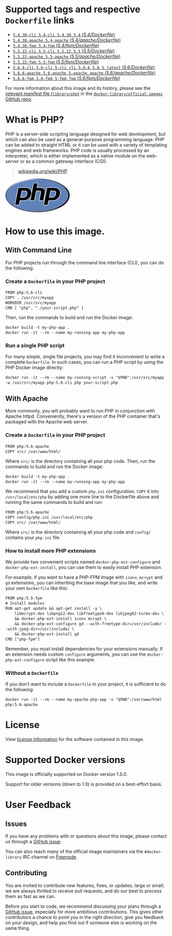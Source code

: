 # Supported tags and respective `Dockerfile` links

-	[`5.4.38-cli`, `5.4-cli`, `5.4.38`, `5.4` (*5.4/Dockerfile*)](https://github.com/docker-library/php/blob/58775aa6924fcb854eb57315f019bbbf729c94d2/5.4/Dockerfile)
-	[`5.4.38-apache`, `5.4-apache` (*5.4/apache/Dockerfile*)](https://github.com/docker-library/php/blob/58775aa6924fcb854eb57315f019bbbf729c94d2/5.4/apache/Dockerfile)
-	[`5.4.38-fpm`, `5.4-fpm` (*5.4/fpm/Dockerfile*)](https://github.com/docker-library/php/blob/58775aa6924fcb854eb57315f019bbbf729c94d2/5.4/fpm/Dockerfile)
-	[`5.5.22-cli`, `5.5-cli`, `5.5.22`, `5.5` (*5.5/Dockerfile*)](https://github.com/docker-library/php/blob/58775aa6924fcb854eb57315f019bbbf729c94d2/5.5/Dockerfile)
-	[`5.5.22-apache`, `5.5-apache` (*5.5/apache/Dockerfile*)](https://github.com/docker-library/php/blob/58775aa6924fcb854eb57315f019bbbf729c94d2/5.5/apache/Dockerfile)
-	[`5.5.22-fpm`, `5.5-fpm` (*5.5/fpm/Dockerfile*)](https://github.com/docker-library/php/blob/58775aa6924fcb854eb57315f019bbbf729c94d2/5.5/fpm/Dockerfile)
-	[`5.6.6-cli`, `5.6-cli`, `5-cli`, `cli`, `5.6.6`, `5.6`, `5`, `latest` (*5.6/Dockerfile*)](https://github.com/docker-library/php/blob/58775aa6924fcb854eb57315f019bbbf729c94d2/5.6/Dockerfile)
-	[`5.6.6-apache`, `5.6-apache`, `5-apache`, `apache` (*5.6/apache/Dockerfile*)](https://github.com/docker-library/php/blob/58775aa6924fcb854eb57315f019bbbf729c94d2/5.6/apache/Dockerfile)
-	[`5.6.6-fpm`, `5.6-fpm`, `5-fpm`, `fpm` (*5.6/fpm/Dockerfile*)](https://github.com/docker-library/php/blob/58775aa6924fcb854eb57315f019bbbf729c94d2/5.6/fpm/Dockerfile)

For more information about this image and its history, please see the [relevant manifest file (`library/php`)](https://github.com/docker-library/official-images/blob/master/library/php) in the [`docker-library/official-images` GitHub repo](https://github.com/docker-library/official-images).

# What is PHP?

PHP is a server-side scripting language designed for web development, but which can also be used as a general-purpose programming language. PHP can be added to straight HTML or it can be used with a variety of templating engines and web frameworks. PHP code is usually processed by an interpreter, which is either implemented as a native module on the web-server or as a common gateway interface (CGI).

> [wikipedia.org/wiki/PHP](http://en.wikipedia.org/wiki/PHP)

![logo](https://raw.githubusercontent.com/docker-library/docs/master/php/logo.png)

# How to use this image.

## With Command Line

For PHP projects run through the command line interface (CLI), you can do the following.

### Create a `Dockerfile` in your PHP project

	FROM php:5.6-cli
	COPY . /usr/src/myapp
	WORKDIR /usr/src/myapp
	CMD [ "php", "./your-script.php" ]

Then, run the commands to build and run the Docker image:

	docker build -t my-php-app .
	docker run -it --rm --name my-running-app my-php-app

### Run a single PHP script

For many simple, single file projects, you may find it inconvenient to write a complete `Dockerfile`. In such cases, you can run a PHP script by using the PHP Docker image directly:

	docker run -it --rm --name my-running-script -v "$PWD":/usr/src/myapp -w /usr/src/myapp php:5.6-cli php your-script.php

## With Apache

More commonly, you will probably want to run PHP in conjunction with Apache httpd. Conveniently, there's a version of the PHP container that's packaged with the Apache web server.

### Create a `Dockerfile` in your PHP project

	FROM php:5.6-apache
	COPY src/ /var/www/html/

Where `src/` is the directory containing all your php code. Then, run the commands to build and run the Docker image:

	docker build -t my-php-app .
	docker run -it --rm --name my-running-app my-php-app

We recommend that you add a custom `php.ini` configuration. `COPY` it into `/usr/local/etc/php` by adding one more line to the Dockerfile above and running the same commands to build and run:

	FROM php:5.6-apache
	COPY config/php.ini /usr/local/etc/php
	COPY src/ /var/www/html/

Where `src/` is the directory containing all your php code and `config/` contains your `php.ini` file.

### How to install more PHP extensions

We provide two convenient scripts named `docker-php-ext-configure` and `docker-php-ext-install`, you can use them to easily install PHP extension.

For example, if you want to have a PHP-FPM image with `iconv`, `mcrypt` and `gd` extensions, you can inheriting the base image that you like, and write your own `Dockerfile` like this:

	FROM php:5.5-fpm
	# Install modules
	RUN apt-get update && apt-get install -y \
	    libmcrypt-dev libpng12-dev libfreetype6-dev libjpeg62-turbo-dev \
	    && docker-php-ext-install iconv mcrypt \
	    && docker-php-ext-configure gd --with-freetype-dir=/usr/include/ --with-jpeg-dir=/usr/include/ \
	    && docker-php-ext-install gd
	CMD ["php-fpm"]

Remember, you must install dependencies for your extensions manually. If an extension needs custom `configure` arguments, you can use the `docker-php-ext-configure` script like this example.

### Without a `Dockerfile`

If you don't want to include a `Dockerfile` in your project, it is sufficient to do the following:

	docker run -it --rm --name my-apache-php-app -v "$PWD":/var/www/html php:5.6-apache

# License

View [license information](http://php.net/license/) for the software contained in this image.

# Supported Docker versions

This image is officially supported on Docker version 1.5.0.

Support for older versions (down to 1.0) is provided on a best-effort basis.

# User Feedback

## Issues

If you have any problems with or questions about this image, please contact us through a [GitHub issue](https://github.com/docker-library/php/issues).

You can also reach many of the official image maintainers via the `#docker-library` IRC channel on [Freenode](https://freenode.net).

## Contributing

You are invited to contribute new features, fixes, or updates, large or small; we are always thrilled to receive pull requests, and do our best to process them as fast as we can.

Before you start to code, we recommend discussing your plans through a [GitHub issue](https://github.com/docker-library/php/issues), especially for more ambitious contributions. This gives other contributors a chance to point you in the right direction, give you feedback on your design, and help you find out if someone else is working on the same thing.
